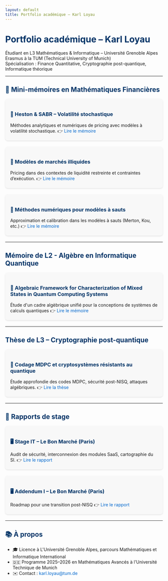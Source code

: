 ```yaml
---
layout: default
title: Portfolio académique – Karl Loyau
---
```


<style>
.card {
  background: #f8f8f8;
  border-radius: 8px;
  padding: 16px;
  margin-bottom: 20px;
  box-shadow: 0 2px 4px rgba(0,0,0,0.1);
}
h1, h2, h3 {
  color: #003366;
}
a {
  text-decoration: none;
  color: #0066cc;
}
</style>

# Portfolio académique – Karl Loyau

Étudiant en L3 Mathématiques & Informatique – Université Grenoble Alpes  
Erasmus à la TUM (Technical University of Munich)  
Spécialisation : Finance Quantitative, Cryptographie post-quantique, Informatique théorique

---

## 🧾 Mini-mémoires en Mathématiques Financières

<div class="card">
<h3>📘 Heston & SABR – Volatilité stochastique</h3>
Méthodes analytiques et numériques de pricing avec modèles à volatilité stochastique.  
👉 <a href="./memoires/heston-sabr/heston_sabr.pdf">Lire le mémoire</a>
</div>

<div class="card">
<h3>📕 Modèles de marchés illiquides</h3>
Pricing dans des contextes de liquidité restreinte et contraintes d’exécution.  
👉 <a href="./memoires/marche-illiquide/illiquid_pricing.pdf">Lire le mémoire</a>
</div>

<div class="card">
<h3>📗 Méthodes numériques pour modèles à sauts</h3>
Approximation et calibration dans les modèles à sauts (Merton, Kou, etc.)  
👉 <a href="./memoires/numerique-sauts/sauts_numeriques.pdf">Lire le mémoire</a>
</div>

---

## Mémoire de L2 - Algèbre en Informatique Quantique

<div class="card">
<h3>🧩 Algebraic Framework for Characterization
of Mixed States in Quantum Computing
Systems</h3>
Étude d'un cadre algèbrique unifié pour la conceptions de systèmes de calculs quantiques
👉 <a href="./memoires/l2/PAN_quantum.pdf">Lire le mémoire</a>
</div>

---

## Thèse de L3 – Cryptographie post-quantique

<div class="card">
<h3>🧩 Codage MDPC et cryptosystèmes résistants au quantique</h3>
Étude approfondie des codes MDPC, sécurité post-NISQ, attaques algébriques.  
👉 <a href="./these-mdpc/mdpc.pdf">Lire la thèse</a>
</div>

---

## 💼 Rapports de stage

<div class="card">
<h3>🖥️ Stage IT – Le Bon Marché (Paris)</h3>
Audit de sécurité, interconnexion des modules SaaS, cartographie du SI.  
👉 <a href="./rapport-stage/rapport_stage.pdf">Lire le rapport</a>
</div>

<div class="card">
<h3>🖥️ Addendum I – Le Bon Marché (Paris)</h3>
Roadmap pour une transition post-NISQ  
👉 <a href="./rapport-stage/rapport_stage.pdf">Lire le rapport</a>
</div>

---

## 📚 À propos

- 🎓 Licence à L'Université Grenoble Alpes, parcours Mathématiques et Informatique International
- 🇩🇪 Programme 2025–2026 en Mathématiques Avancés à l'Université Technique de Munich
- ✉️ Contact : karl.loyau@tum.de